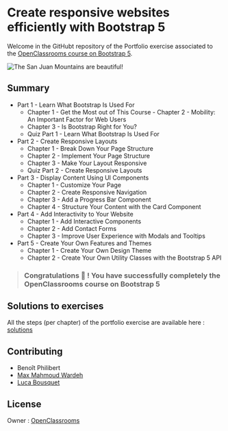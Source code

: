 # Create responsive websites efficiently with Bootstrap 5

Welcome in the GitHubt repository of the Portfolio exercise associated to the [OpenClassrooms course on Bootstrap 5](https://openclassrooms.com/en/courses/7655936-create-responsive-websites-efficiently-with-bootstrap-5).

![The San Juan Mountains are beautiful!](/docs/img/final.png "Screenshot du projet fil rouge \"Portfolio\"")

## Summary

- Part 1 - Learn What Bootstrap Is Used For
  -  Chapter 1 - Get the Most out of This Course   -  Chapter 2 - Mobility: An Important Factor for Web Users
  -  Chapter 3 - Is Bootstrap Right for You?
  -  Quiz Part 1 - Learn What Bootstrap Is Used For
- Part 2 - Create Responsive Layouts
  -  Chapter 1 - Break Down Your Page Structure
  -  Chapter 2 - Implement Your Page Structure
  -  Chapter 3 - Make Your Layout Responsive
  -  Quiz Part 2 - Create Responsive Layouts
- Part 3 - Display Content Using UI Components
  - Chapter 1 - Customize Your Page
  - Chapter 2 - Create Responsive Navigation
  - Chapter 3 - Add a Progress Bar Component
  - Chapter 4 - Structure Your Content with the Card Component
- Part 4 - Add Interactivity to Your Website
  - Chapter 1 - Add Interactive Components
  - Chapter 2 - Add Contact Forms
  - Chapter 3 - Improve User Experience with Modals and Tooltips
- Part 5 - Create Your Own Features and Themes
  - Chapter 1 - Create Your Own Design Theme
  - Chapter 2 - Create Your Own Utility Classes with the Bootstrap 5 API


> ### Congratulations 🎉 ! You have successfully completely the OpenClassrooms course on Bootstrap 5

## Solutions to exercises

All the steps (per chapter) of the portfolio exercise are available here : [solutions](https://openclassrooms-student-center.github.io/bootstrap-5-EN/)

## Contributing

- Benoît Philibert
- [Max Mahmoud Wardeh](https://www.linkedin.com/in/mwardeh/)
- [Luca Bousquet](https://www.linkedin.com/in/lucabousquet/)


## License

Owner : [OpenClassrooms](https://openclassrooms.com/)
